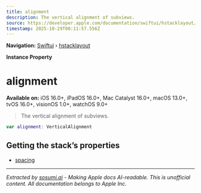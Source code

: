 ```yaml
---
title: alignment
description: The vertical alignment of subviews.
source: https://developer.apple.com/documentation/swiftui/hstacklayout/alignment
timestamp: 2025-10-29T00:11:57.556Z
---
```


**Navigation:** [Swiftui](/documentation/swiftui) › [hstacklayout](/documentation/swiftui/hstacklayout)

**Instance Property**

# alignment

**Available on:** iOS 16.0+, iPadOS 16.0+, Mac Catalyst 16.0+, macOS 13.0+, tvOS 16.0+, visionOS 1.0+, watchOS 9.0+

> The vertical alignment of subviews.

```swift
var alignment: VerticalAlignment
```

## Getting the stack’s properties

- [spacing](/documentation/swiftui/hstacklayout/spacing)

---

*Extracted by [sosumi.ai](https://sosumi.ai) - Making Apple docs AI-readable.*
*This is unofficial content. All documentation belongs to Apple Inc.*
